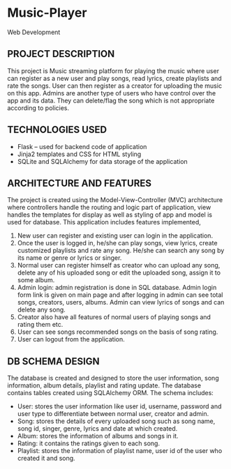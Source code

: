 # Music-Player
Web Development
## PROJECT DESCRIPTION
This project is Music streaming platform for playing the music where user can register as a new user and play songs, read lyrics, create playlists and rate the songs. User can then register as a creator for uploading the music on this app. Admins are another type of users who have control over the app and its data. They can delete/flag the song which is not appropriate according to policies.

## TECHNOLOGIES USED
*	Flask – used for backend code of application
*	Jinja2 templates and CSS for HTML styling
*	SQLite and SQLAlchemy for data storage of the application

## ARCHITECTURE AND FEATURES
The project is created using the Model-View-Controller (MVC) architecture where controllers handle the routing and logic part of application, view handles the templates for display as well as styling of app and model is used for database. 
This application includes features implemented,
1. New user can register and existing user can login in the application.
2.	Once the user is logged in, he/she can play songs, view lyrics, create customized playlists and rate any song. He/she can search any song by its name or genre or lyrics or singer.
3.	Normal user can register himself as creator who can upload any song, delete any of his uploaded song or edit the uploaded song, assign it to some album.
4.	Admin login: admin registration is done in SQL database. Admin login form link is given on main page and after logging in admin can see total songs, creators, users, albums. Admin can view lyrics of songs and can delete any song.
5.	Creator also have all features of normal users of playing songs and rating them etc.
6.	User can see songs recommended songs on the basis of song rating.
7.	User can logout from the application.

## DB SCHEMA DESIGN
The database is created and designed to store the user information, song information, album details, playlist and rating update. The database contains tables created using SQLAlchemy ORM. The schema includes:
*	User: stores the user information like user id, username, password and user type to differentiate between normal user, creator and admin.
*	Song: stores the details of every uploaded song such as song name, song id, singer, genre, lyrics and date at which created.
*	Album: stores the information of albums and songs in it.
*	Rating: it contains the ratings given to each song.
*	Playlist: stores the information of playlist name, user id of the user who created it and song.
